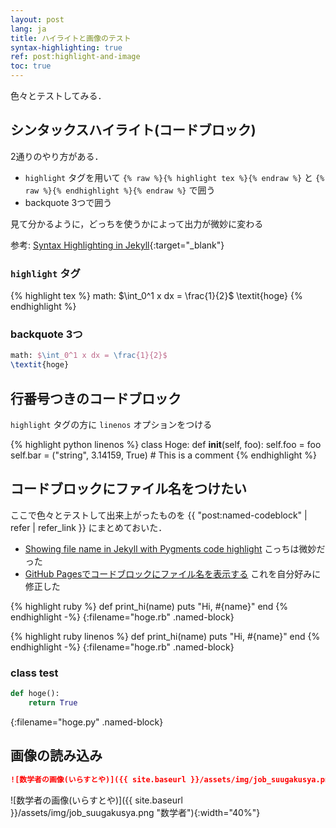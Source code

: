 ```yaml
---
layout: post
lang: ja
title: ハイライトと画像のテスト
syntax-highlighting: true
ref: post:highlight-and-image
toc: true
---
```


色々とテストしてみる．

## シンタックスハイライト(コードブロック)
2通りのやり方がある．
- `highlight` タグを用いて `{% raw %}{% highlight tex %}{% endraw %}` と
  `{% raw %}{% endhighlight %}{% endraw %}` で囲う
- backquote 3つで囲う

見て分かるように，どっちを使うかによって出力が微妙に変わる

参考: [Syntax Highlighting in Jekyll](http://sangsoonam.github.io/2019/01/20/syntax-highlighting-in-jekyll.html){:target="_blank"}

### `highlight` タグ
{% highlight tex %}
math: $\int_0^1 x dx = \frac{1}{2}$
\textit{hoge}
{% endhighlight %}

### backquote 3つ
```tex
math: $\int_0^1 x dx = \frac{1}{2}$
\textit{hoge}
```

## 行番号つきのコードブロック
`highlight` タグの方に `linenos` オプションをつける

{% highlight python linenos %}
class Hoge:
    def __init__(self, foo):
        self.foo = foo
        self.bar = ("string", 3.14159, True)
        # This is a comment
{% endhighlight %}

## コードブロックにファイル名をつけたい
ここで色々とテストして出来上がったものを
{{ "post:named-codeblock" | refer | refer_link }}
にまとめておいた．

- [Showing file name in Jekyll with Pygments code highlight](https://stackoverflow.com/questions/25881134/showing-file-name-in-jekyll-with-pygments-code-highlight) こっちは微妙だった
- [GitHub Pagesでコードブロックにファイル名を表示する](https://hachy.github.io/2018/11/14/add-file-name-to-code-block-in-jekyll-on-github-pages.html) これを自分好みに修正した

{% highlight ruby %}
def print_hi(name)
    puts "Hi, #{name}"
end
{% endhighlight -%}
{:filename="hoge.rb" .named-block}

{% highlight ruby linenos %}
def print_hi(name)
    puts "Hi, #{name}"
end
{% endhighlight -%}
{:filename="hoge.rb" .named-block}

### class test
```python
def hoge():
    return True
```
{:filename="hoge.py" .named-block}

## 画像の読み込み

```markdown
![数学者の画像(いらすとや)]({{ site.baseurl }}/assets/img/job_suugakusya.png "数学者"){:width="40%"}
```

![数学者の画像(いらすとや)]({{ site.baseurl }}/assets/img/job_suugakusya.png "数学者"){:width="40%"}

